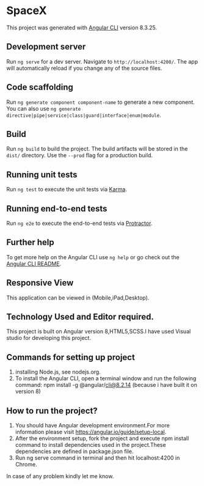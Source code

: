 # SpaceX

This project was generated with [Angular CLI](https://github.com/angular/angular-cli) version 8.3.25.

## Development server

Run `ng serve` for a dev server. Navigate to `http://localhost:4200/`. The app will automatically reload if you change any of the source files.

## Code scaffolding

Run `ng generate component component-name` to generate a new component. You can also use `ng generate directive|pipe|service|class|guard|interface|enum|module`.

## Build

Run `ng build` to build the project. The build artifacts will be stored in the `dist/` directory. Use the `--prod` flag for a production build.

## Running unit tests

Run `ng test` to execute the unit tests via [Karma](https://karma-runner.github.io).

## Running end-to-end tests

Run `ng e2e` to execute the end-to-end tests via [Protractor](http://www.protractortest.org/).

## Further help

To get more help on the Angular CLI use `ng help` or go check out the [Angular CLI README](https://github.com/angular/angular-cli/blob/master/README.md).

## Responsive View
This application can be viewed in (Mobile,iPad,Desktop).

## Technology Used and Editor required.
This project is built on Angular version 8,HTML5,SCSS.I have used Visual studio for developing this project.

## Commands for setting up project
1. installing Node.js, see nodejs.org.
2. To install the Angular CLI, open a terminal window and run the following command:
npm install -g @angular/cli@8.2.14 (because i have built it on version 8)

## How to run the project?
1. You should have Angular development environment.For more information please visit https://angular.io/guide/setup-local.
2. After the environment setup, fork the project and execute npm install command to install dependencies used in the project.These dependencies are defined in package.json file.
3. Run ng serve command in terminal and then hit localhost:4200 in Chrome.

 
 In case of any problem kindly let me know.





